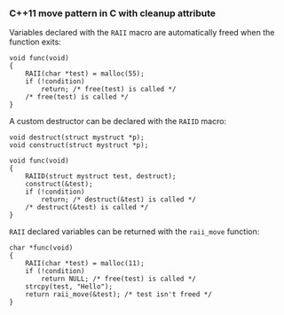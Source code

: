 ### C++11 move pattern in C with cleanup attribute

Variables declared with the `RAII` macro are automatically freed when the function exits:

    void func(void)
    {
        RAII(char *test) = malloc(55);
        if (!condition)
            return; /* free(test) is called */
        /* free(test) is called */
    }

A custom destructor can be declared with the `RAIID` macro:

    void destruct(struct mystruct *p);
    void construct(struct mystruct *p);

    void func(void)
    {
        RAIID(struct mystruct test, destruct);
        construct(&test);
        if (!condition)
            return; /* destruct(&test) is called */
        /* destruct(&test) is called */
    }

`RAII` declared variables can be returned with the `raii_move` function:

    char *func(void)
    {
        RAII(char *test) = malloc(11);
        if (!condition)
            return NULL; /* free(test) is called */
        strcpy(test, "Hello");
        return raii_move(&test); /* test isn't freed */
    }
